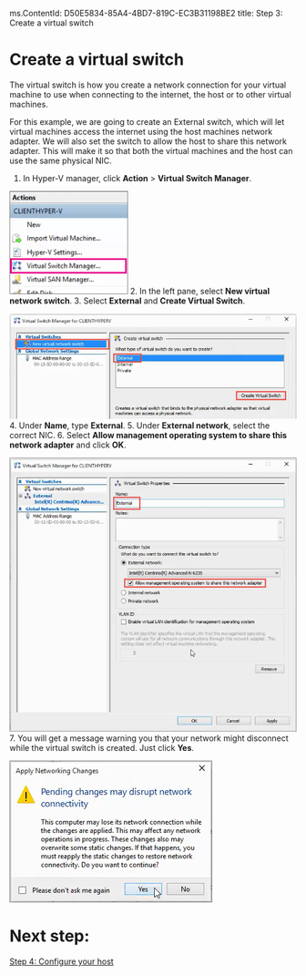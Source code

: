 ms.ContentId: D50E5834-85A4-4BD7-819C-EC3B31198BE2
title: Step 3: Create a virtual switch

# Create a virtual switch #

The virtual switch is how you create a network connection for your virtual machine to use when connecting to the internet, the host or to other virtual machines.

For this example, we are going to create an External switch, which will let virtual machines access the internet using the host machines network adapter. We will also set the switch to allow the host to share this network adapter. This will make it so that both the virtual machines and the host can use the same physical NIC.

1. In Hyper-V manager, click **Action** > **Virtual Switch Manager**.

  ![](media/virtual_switch_manager1.png)
2. In the left pane, select **New virtual network switch**.
3. Select **External** and **Create Virtual Switch**.

  ![](media/new_switch.png)
4. Under **Name**, type **External**. 
5. Under **External network**, select the correct NIC.
6. Select **Allow management operating system to share this network adapter** and click **OK**. 
  
  ![](media/share_nic.png)
7. You will get a message warning you that your network might disconnect while the virtual switch is created. Just click **Yes**.
  
  ![](media/network_warning.png)

# Next step: #
[Step 4: Configure your host](step4.md)